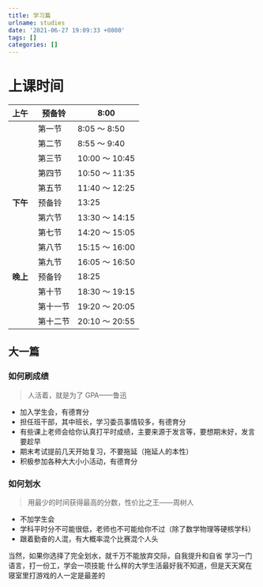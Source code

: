 ```yaml
---
title: 学习篇
urlname: studies
date: '2021-06-27 19:09:33 +0800'
tags: []
categories: []
---
```


#

# 上课时间

| **上午 ​** | 预备铃   | 8:00           |
| ---------- | -------- | -------------- |
|            | 第一节   | 8:05 ～ 8:50   |
|            | 第二节   | 8:55 ～ 9:40   |
|            | 第三节   | 10:00 ～ 10:45 |
|            | 第四节   | 10:50 ～ 11:35 |
|            | 第五节   | 11:40 ～ 12:25 |
| **下午**   | 预备铃   | 13:25          |
|            | 第六节   | 13:30 ～ 14:15 |
|            | 第七节   | 14:20 ～ 15:05 |
|            | 第八节   | 15:15 ～ 16:00 |
|            | 第九节   | 16:05 ～ 16:50 |
| **晚上**   | 预备铃   | 18:25          |
|            | 第十节   | 18:30 ～ 19:15 |
|            | 第十一节 | 19:20 ～ 20:05 |
|            | 第十二节 | 20:10 ～ 20:55 |

## 大一篇

### 如何刷成绩

> 人活着，就是为了 GPA——鲁迅

- 加入学生会，有德育分
- 担任班干部，其中班长，学习委员事情较多，有德育分
- 有些课上老师会给你认真打平时成绩，主要来源于发言等，要想期末好，发言要趁早
- 期末考试提前几天开始复习，不要拖延（拖延人的本性）
- 积极参加各种大大小小活动，有德育分

### 如何划水

> 用最少的时间获得最高的分数，性价比之王——周树人

- 不加学生会
- 学科平时分不可能很低，老师也不可能给你不过（除了数学物理等硬核学科）
- 跟着勤奋的人混，有大概率混个比赛混个人头

当然，如果你选择了完全划水，就千万不能放弃交际，自我提升和自省
学习一门语言，打一份工，学会一项技能
什么样的大学生活最好我不知道，但是天天窝在寝室里打游戏的人一定是最差的
